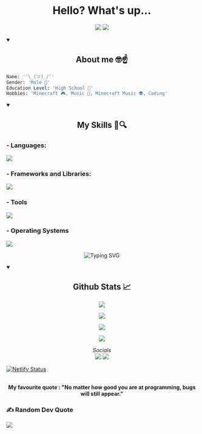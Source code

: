 <h1 align="center">Hello? What's up...</h1>

<p align="center">
  <a href="https://github.com/THEGOODBALL?tab=followers"><img src="https://img.shields.io/github/followers/THEGOODBALL?label=Follow&style=social"></a>
  <a href="https://dsc.gg/wolfcm" target="_blank"><img src="https://img.shields.io/badge/Discord-%237289DA.svg?style=flat&logo=discord&logoColor=white"></a>
</p>

<details open>
  <summary>
    <h2 align="center">About me 🤓☝️</h2>
  </summary>

  ```py
  Name: '¯\_(ツ)_/¯'
  Gender: 'Male 👦' 
  Education Level: 'High School 📖'
  Hobbies: 'Minecraft 🎮, Music 🎵, Minecraft Music 👽, Coding'
  ```
</details>

<details open>
  <summary>
    <h2 align="center">My Skills 📖🔍</h2>
  </summary>

  <p align="center">
    <h3>- Languages:</h3> 
    <a href="https://skillicons.dev"> <img src="https://skillicons.dev/icons?i=powershell,bash,c,cpp,py,lua,html,css,js"> </a>
    <h3>- Frameworks and Libraries:</h3>
    <a href="https://skillicons.dev"> <img src="https://skillicons.dev/icons?i=flutter,selenium,fastapi,gtk,qt"> </a>
    <h3>- Tools</h3>
    <a href="https://skillicons.dev"> <img src="https://skillicons.dev/icons?i=git,github,githubactions,neovim,vscode,pycharm"> </a>
    <h3>- Operating Systems</h3>
    <a href="https://skillicons.dev"> <img src="https://skillicons.dev/icons?i=windows,linux"> </a>
  </p>

<p align="center">
  <img src="https://readme-typing-svg.demolab.com?font=Fira+Code&weight=600&pause=1000&color=7B00FF&center=true&vCenter=true&width=380&lines=Hey+I'm+THEGOODBALL;I'm+a+Python+Developer;I+Made+Tools+Such+As...;Minecraft+redeem+code+gen;and much more!" alt="Typing SVG">
</p>
</details>

<details open>
  <summary>
    <h2 align="center">Github Stats 📈</h2>
  </summary>
<p align="center">
  <img src="https://github-readme-stats.vercel.app/api/?username=THEGOODBALL&amp;title_color=5c64f4&amp;text_color=7b00ff&amp;show_icons=true&amp;bg_color=00000000&amp;hide_border=true&amp;icon_color=5c64f4&amp;hide_title=true&amp;count_private=true">
</p>

<p align="center">
  <img src="https://github-readme-stats.vercel.app/api/top-langs/?username=THEGOODBALL&layout=compact&title_color=5c64f4&text_color=7b00ff&bg_color=00000000&hide_border=true&count_private=true" />
</p>
</details>


<p align="center">
  <a href="https://github.com/THEGOODBALL?tab=repositories"><img src="https://img.shields.io/badge/-Explore%20my%20Repos-24292e?style=for-the-badge&logo=Github"></a>
</p>

<p align="center">
  <a href="https://discord.com/users/1116602877369122894" target="_blank">
    <img src="https://lanyard.cnrad.dev/api/1116602877369122894?bg=7b00ff&borderRadius=30px&idleMessage=Probably%20doing%20nothing">
  </a>
</p>



<p align="center">
  <i>Socials</i>
  <br>
  <a href="https://dsc.gg/wolfcm"><img src="https://img.shields.io/badge/Discord-%237289DA.svg?style=flat&logo=discord&logoColor=white"></a>
  <a href="https://youtube.com/@THEGOODBALLYT"><img src="https://img.shields.io/badge/YouTube-FF0000.svg?style=flat&logo=youtube&logoColor=white"></a>
</p>

[![Netlify Status](https://api.netlify.com/api/v1/badges/21a3bd99-e8f4-4ee1-b643-fefdf6cd5639/deploy-status)](https://app.netlify.com/sites/mycooltools/deploys)

<p align="center">
  <br>
  <strong>My favourite quote :      
    "No matter how good you are at programming, bugs will still appear."</strong>
</p>

### ✍️ Random Dev Quote
![](https://quotes-github-readme.vercel.app/api?type=horizontal&theme=radical)
